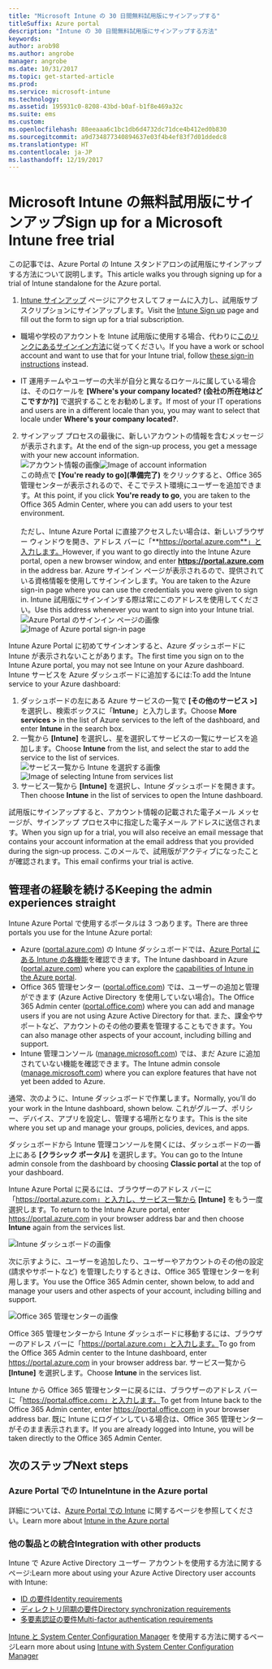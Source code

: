 ```yaml
---
title: "Microsoft Intune の 30 日間無料試用版にサインアップする"
titleSuffix: Azure portal
description: "Intune の 30 日間無料試用版にサインアップする方法"
keywords: 
author: arob98
ms.author: angrobe
manager: angrobe
ms.date: 10/31/2017
ms.topic: get-started-article
ms.prod: 
ms.service: microsoft-intune
ms.technology: 
ms.assetid: 195931c0-8208-43bd-b0af-b1f8e469a32c
ms.suite: ems
ms.custom: 
ms.openlocfilehash: 88eeaaa6c1bc1db6d4732dc71dce4b412ed0b830
ms.sourcegitcommit: a9d734877340894637e03f4b4ef83f7d01ddedc8
ms.translationtype: HT
ms.contentlocale: ja-JP
ms.lasthandoff: 12/19/2017
---
```

# <a name="sign-up-for-a-microsoft-intune-free-trial"></a><span data-ttu-id="7c837-103">Microsoft Intune の無料試用版にサインアップ</span><span class="sxs-lookup"><span data-stu-id="7c837-103">Sign up for a Microsoft Intune free trial</span></span>


<span data-ttu-id="7c837-104">この記事では、Azure Portal の Intune スタンドアロンの試用版にサインアップする方法について説明します。</span><span class="sxs-lookup"><span data-stu-id="7c837-104">This article walks you through signing up for a trial of Intune standalone for the Azure portal.</span></span>

1. <span data-ttu-id="7c837-105">[Intune サインアップ](https://portal.office.com/Signup/Signup.aspx?OfferId=40BE278A-DFD1-470a-9EF7-9F2596EA7FF9&dl=INTUNE_A&ali=1#0%20) ページにアクセスしてフォームに入力し、試用版サブスクリプションにサインアップします。</span><span class="sxs-lookup"><span data-stu-id="7c837-105">Visit the [Intune Sign up](https://portal.office.com/Signup/Signup.aspx?OfferId=40BE278A-DFD1-470a-9EF7-9F2596EA7FF9&dl=INTUNE_A&ali=1#0%20) page and fill out the form to sign up for a trial subscription.</span></span>
* <span data-ttu-id="7c837-106">職場や学校のアカウントを Intune 試用版に使用する場合、代わりに[このリンクにあるサインイン方法](/intune/account-sign-up)に従ってください。</span><span class="sxs-lookup"><span data-stu-id="7c837-106">If you have a work or school account and want to use that for your Intune trial, follow [these sign-in instructions](/intune/account-sign-up) instead.</span></span>

* <span data-ttu-id="7c837-107">IT 運用チームやユーザーの大半が自分と異なるロケールに属している場合は、そのロケールを **[Where's your company located? (会社の所在地はどこですか?)]** で選択することをお勧めします。</span><span class="sxs-lookup"><span data-stu-id="7c837-107">If most of your IT operations and users are in a different locale than you, you may want to select that locale under **Where's your company located?**.</span></span>

2. <span data-ttu-id="7c837-108">サインアップ プロセスの最後に、新しいアカウントの情報を含むメッセージが表示されます。</span><span class="sxs-lookup"><span data-stu-id="7c837-108">At the end of the sign-up process, you get a message with your new account information.</span></span> <br/> <span data-ttu-id="7c837-109">![アカウント情報の画像](./media/2-end-of-sign-up-process.png)</span><span class="sxs-lookup"><span data-stu-id="7c837-109">![Image of account  information](./media/2-end-of-sign-up-process.png)</span></span> <br/><span data-ttu-id="7c837-110">この時点で **[You're ready to go]\(準備完了\)** をクリックすると、Office 365 管理センターが表示されるので、そこでテスト環境にユーザーを追加できます。</span><span class="sxs-lookup"><span data-stu-id="7c837-110">At this point, if you click **You're ready to go**, you are taken to the Office 365 Admin Center, where you can add users to your test environment.</span></span> <br/><br/><span data-ttu-id="7c837-111">ただし、Intune Azure Portal に直接アクセスしたい場合は、新しいブラウザー ウィンドウを開き、アドレス バーに「**https://portal.azure.com**」と入力します。</span><span class="sxs-lookup"><span data-stu-id="7c837-111">However, if you want to go directly into the Intune Azure portal, open a new browser window, and enter **https://portal.azure.com** in the address bar.</span></span> <span data-ttu-id="7c837-112">Azure サインイン ページが表示されるので、提供されている資格情報を使用してサインインします。</span><span class="sxs-lookup"><span data-stu-id="7c837-112">You are taken to the Azure sign-in page where you can use the credentials you were given to sign in.</span></span> <span data-ttu-id="7c837-113">Intune 試用版にサインインする際は常にこのアドレスを使用してください。</span><span class="sxs-lookup"><span data-stu-id="7c837-113">Use this address whenever you want to sign into your Intune trial.</span></span> <br/> <span data-ttu-id="7c837-114">![Azure Portal のサインイン ページの画像](./media/azure-portal-signin.png)</span><span class="sxs-lookup"><span data-stu-id="7c837-114">![Image of Azure portal sign-in page](./media/azure-portal-signin.png)</span></span>

<span data-ttu-id="7c837-115">Intune Azure Portal に初めてサインオンすると、Azure ダッシュボードに Intune が表示されないことがあります。</span><span class="sxs-lookup"><span data-stu-id="7c837-115">The first time you sign on to the Intune Azure portal, you may not see Intune on your Azure dashboard.</span></span> <span data-ttu-id="7c837-116">Intune サービスを Azure ダッシュボードに追加するには:</span><span class="sxs-lookup"><span data-stu-id="7c837-116">To add the Intune service to your Azure dashboard:</span></span>
1. <span data-ttu-id="7c837-117">ダッシュボードの左にある Azure サービスの一覧で **[その他のサービス >]** を選択し、検索ボックスに「**Intune**」と入力します。</span><span class="sxs-lookup"><span data-stu-id="7c837-117">Choose **More services >** in the list of Azure services to the left of the dashboard, and enter **Intune** in the search box.</span></span>
2. <span data-ttu-id="7c837-118">一覧から **[Intune]** を選択し、星を選択してサービスの一覧にサービスを追加します。</span><span class="sxs-lookup"><span data-stu-id="7c837-118">Choose **Intune** from the list, and select the star to add the service to the list of services.</span></span><br/> <span data-ttu-id="7c837-119">![サービス一覧から Intune を選択する画像](./media/azure-add-intune1.png)</span><span class="sxs-lookup"><span data-stu-id="7c837-119">![Image of selecting Intune from services list](./media/azure-add-intune1.png)</span></span>
3. <span data-ttu-id="7c837-120">サービス一覧から **[Intune]** を選択し、Intune ダッシュボードを開きます。</span><span class="sxs-lookup"><span data-stu-id="7c837-120">Then choose **Intune** in the list of services to open the Intune dashboard.</span></span>

<span data-ttu-id="7c837-121">試用版にサインアップすると、アカウント情報の記載された電子メール メッセージが、サインアップ プロセス中に指定した電子メール アドレスに送信されます。</span><span class="sxs-lookup"><span data-stu-id="7c837-121">When you sign up for a trial, you will also receive an email message that contains your account information at the email address that you provided during the sign-up process.</span></span> <span data-ttu-id="7c837-122">このメールで、試用版がアクティブになったことが確認されます。</span><span class="sxs-lookup"><span data-stu-id="7c837-122">This email confirms your trial is active.</span></span>



## <a name="keeping-the-admin-experiences-straight"></a><span data-ttu-id="7c837-123">管理者の経験を続ける</span><span class="sxs-lookup"><span data-stu-id="7c837-123">Keeping the admin experiences straight</span></span>


<span data-ttu-id="7c837-124">Intune Azure Portal で使用するポータルは 3 つあります。</span><span class="sxs-lookup"><span data-stu-id="7c837-124">There are three portals you use for the Intune Azure portal:</span></span>
- <span data-ttu-id="7c837-125">Azure ([portal.azure.com](https://portal.azure.com)) の Intune ダッシュボードでは、[Azure Portal にある Intune の各機能](what-is-intune.md)を確認できます。</span><span class="sxs-lookup"><span data-stu-id="7c837-125">The Intune dashboard in Azure ([portal.azure.com](https://portal.azure.com)) where you can explore the [capabilities of Intune in the Azure portal](what-is-intune.md).</span></span>
- <span data-ttu-id="7c837-126">Office 365 管理センター ([portal.office.com](https://portal.office.com)) では、ユーザーの追加と管理ができます (Azure Active Directory を使用していない場合)。</span><span class="sxs-lookup"><span data-stu-id="7c837-126">The Office 365 Admin center ([portal.office.com](https://portal.office.com)) where you can add and manage users if you are not using Azure Active Directory for that.</span></span> <span data-ttu-id="7c837-127">また、課金やサポートなど、アカウントのその他の要素を管理することもできます。</span><span class="sxs-lookup"><span data-stu-id="7c837-127">You can also manage other aspects of your account, including billing and support.</span></span>
- <span data-ttu-id="7c837-128">Intune 管理コンソール ([manage.microsoft.com](https://manage.microsoft.com)) では、まだ Azure に追加されていない機能を確認できます。</span><span class="sxs-lookup"><span data-stu-id="7c837-128">The Intune admin console ([manage.microsoft.com](https://manage.microsoft.com)) where you can explore features that have not yet been added to Azure.</span></span>

<span data-ttu-id="7c837-129">通常、次のように、Intune ダッシュボードで作業します。</span><span class="sxs-lookup"><span data-stu-id="7c837-129">Normally, you’ll do your work in the Intune dashboard, shown below.</span></span> <span data-ttu-id="7c837-130">これがグループ、ポリシー、デバイス、アプリを設定し、管理する場所となります。</span><span class="sxs-lookup"><span data-stu-id="7c837-130">This is the site where you set up and manage your groups, policies, devices, and apps.</span></span>

<span data-ttu-id="7c837-131">ダッシュボードから Intune 管理コンソールを開くには、ダッシュボードの一番上にある **[クラシック ポータル]** を選択します。</span><span class="sxs-lookup"><span data-stu-id="7c837-131">You can go to the Intune admin console from the dashboard by choosing **Classic portal** at the top of your dashboard.</span></span>

<span data-ttu-id="7c837-132">Intune Azure Portal に戻るには、ブラウザーのアドレス バーに「https://portal.azure.com」と入力し、サービス一覧から **[Intune]** をもう一度選択します。</span><span class="sxs-lookup"><span data-stu-id="7c837-132">To return to the Intune Azure portal, enter https://portal.azure.com in your browser address bar and then choose **Intune** again from the services list.</span></span>

 ![Intune ダッシュボードの画像](./media/intune-azure-dashboard.png)


<span data-ttu-id="7c837-134">次に示すように、ユーザーを追加したり、ユーザーやアカウントのその他の設定 (請求やサポートなど) を管理したりするときは、Office 365 管理センターを利用します。</span><span class="sxs-lookup"><span data-stu-id="7c837-134">You use the Office 365 Admin center, shown below, to add and manage your users and other aspects of your account, including billing and support.</span></span>

![Office 365 管理センターの画像](./media/office-admin-center.png)

<span data-ttu-id="7c837-136">Office 365 管理センターから Intune ダッシュボードに移動するには、ブラウザーのアドレス バーに「https://portal.azure.com」と入力します。</span><span class="sxs-lookup"><span data-stu-id="7c837-136">To go from the Office 365 Admin center to the Intune dashboard, enter https://portal.azure.com in your browser address bar.</span></span> <span data-ttu-id="7c837-137">サービス一覧から **[Intune]** を選択します。</span><span class="sxs-lookup"><span data-stu-id="7c837-137">Choose **Intune** in the services list.</span></span>

<span data-ttu-id="7c837-138">Intune から Office 365 管理センターに戻るには、ブラウザーのアドレス バーに「https://portal.office.com」と入力します。</span><span class="sxs-lookup"><span data-stu-id="7c837-138">To get from Intune back to the Office 365 Admin center, enter https://portal.office.com in your browser address bar.</span></span> <span data-ttu-id="7c837-139">既に Intune にログインしている場合は、Office 365 管理センターがそのまま表示されます。</span><span class="sxs-lookup"><span data-stu-id="7c837-139">If you are already logged into Intune, you will be taken directly to the Office 365 Admin Center.</span></span>

## <a name="next-steps"></a><span data-ttu-id="7c837-140">次のステップ</span><span class="sxs-lookup"><span data-stu-id="7c837-140">Next steps</span></span>

### <a name="intune-in-the-azure-portal"></a><span data-ttu-id="7c837-141">Azure Portal での Intune</span><span class="sxs-lookup"><span data-stu-id="7c837-141">Intune in the Azure portal</span></span>
<span data-ttu-id="7c837-142">詳細については、[Azure Portal での Intune](what-is-intune.md) に関するページを参照してください。</span><span class="sxs-lookup"><span data-stu-id="7c837-142">Learn more about [Intune in the Azure portal](what-is-intune.md)</span></span>

### <a name="integration-with-other-products"></a><span data-ttu-id="7c837-143">他の製品との統合</span><span class="sxs-lookup"><span data-stu-id="7c837-143">Integration with other products</span></span>
<span data-ttu-id="7c837-144">Intune で Azure Active Directory ユーザー アカウントを使用する方法に関するページ:</span><span class="sxs-lookup"><span data-stu-id="7c837-144">Learn more about using your Azure Active Directory user accounts with Intune:</span></span>
- [<span data-ttu-id="7c837-145">ID の要件</span><span class="sxs-lookup"><span data-stu-id="7c837-145">Identity requirements</span></span>](https://docs.microsoft.com/active-directory/active-directory-hybrid-identity-design-considerations-overview#design-considerations-overview)
- [<span data-ttu-id="7c837-146">ディレクトリ同期の要件</span><span class="sxs-lookup"><span data-stu-id="7c837-146">Directory synchronization requirements</span></span>](https://docs.microsoft.com/active-directory/active-directory-hybrid-identity-design-considerations-directory-sync-requirements)
- [<span data-ttu-id="7c837-147">多要素認証の要件</span><span class="sxs-lookup"><span data-stu-id="7c837-147">Multi-factor authentication requirements</span></span>](https://docs.microsoft.com/active-directory/active-directory-hybrid-identity-design-considerations-multifactor-auth-requirements)

<span data-ttu-id="7c837-148">[Intune と System Center Configuration Manager](https://docs.microsoft.com/sccm/mdm/understand/hybrid-mobile-device-management) を使用する方法に関するページ</span><span class="sxs-lookup"><span data-stu-id="7c837-148">Learn more about using [Intune with System Center Configuration Manager](https://docs.microsoft.com/sccm/mdm/understand/hybrid-mobile-device-management)</span></span>
